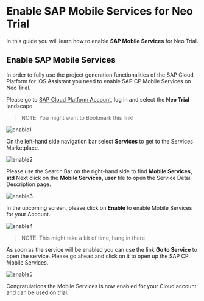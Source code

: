 # Enable SAP Mobile Services for Neo Trial

In this guide you will learn how to enable **SAP Mobile Services** for Neo Trial. 

## Enable SAP Mobile Services

In order to fully use the project generation functionalities of the SAP Cloud Platform for iOS Assistant you need to enable SAP CP Mobile Services on Neo Trial.

Please go to [SAP Cloud Platform Account](hanatrial.ondemand.com), log in and select the **Neo Trial** landscape. 

> NOTE: You might want to Bookmark this link!

![enable1](https://user-images.githubusercontent.com/9074514/60281889-156f9b00-9906-11e9-885d-a21d0221489d.png)

On the left-hand side navigation bar select **Services** to get to the Services Marketplace.

![enable2](https://user-images.githubusercontent.com/9074514/60555019-55ac9000-9cef-11e9-903a-7a78e8fa4252.png)

Please use the Search Bar on the right-hand side to find **Mobile Services, std**
Next click on the **Mobile Services, user** tile to open the Service Detail Description page.

![enable3](https://user-images.githubusercontent.com/9074514/60555020-56452680-9cef-11e9-86c4-9c18e1a22802.png)

In the upcoming screen, please click on **Enable** to enable Mobile Services for your Account. 

![enable4](https://user-images.githubusercontent.com/9074514/60555021-56ddbd00-9cef-11e9-81c1-1d0222c2e271.png)

> NOTE: This might take a bit of time, hang in there.

As soon as the service will be enabled you can use the link **Go to Service** to open the service. Please go ahead and click on it to open up the SAP CP Mobile Services.

![enable5](https://user-images.githubusercontent.com/9074514/60555022-56ddbd00-9cef-11e9-9afd-6b89fd6564d5.png)

Congratulations the Mobile Services is now enabled for your Cloud account and can be used on trial.
